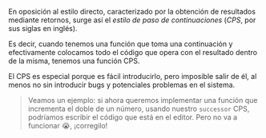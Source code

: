 En oposición al estilo directo, caracterizado por la obtención de resultados mediante retornos, surge así el _estilo de paso de continuaciones_ (*CPS*, por sus siglas en inglés). 

Es decir, cuando tenemos una función que toma una continuación y efectivamente colocamos todo el código que opera con el resultado dentro de la misma, tenemos una función CPS.

El CPS es especial porque es fácil introducirlo, pero imposible salir de él, al menos no sin introducir bugs y potenciales problemas en el sistema.


> Veamos un ejemplo: si ahora queremos implementar una función que incrementa el doble de un número, usando nuestro `successor` CPS, podríamos escribir el código que está en el editor. Pero no va a funcionar :sob:, ¡corregilo!




